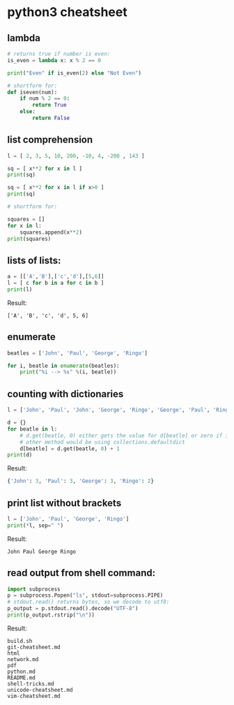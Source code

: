 # python3 cheatsheet

## lambda

```python
# returns true if number is even:
is_even = lambda x: x % 2 == 0

print("Even" if is_even(2) else "Not Even")

# shortform for:
def iseven(num):
    if num % 2 == 0:
        return True
    else:
        return False
```

## list comprehension

```python
l = [ 2, 3, 5, 10, 200, -10, 4, -200 , 143 ]

sq = [ x**2 for x in l ]
print(sq)

sq = [ x**2 for x in l if x>0 ]
print(sq)

# shortform for:

squares = []
for x in l:
    squares.append(x**2)
print(squares)
```

## lists of lists:

```python
a = [['A','B'],['c','d'],[5,6]]
l = [ c for b in a for c in b ]
print(l)
```

Result:

```
['A', 'B', 'c', 'd', 5, 6]
```

## enumerate

```python
beatles = ['John', 'Paul', 'George', 'Ringo']

for i, beatle in enumerate(beatles):
    print("%i --> %s" %(i, beatle))
```

## counting with dictionaries

```python
l = ['John', 'Paul', 'John', 'George', 'Ringo', 'George', 'Paul', 'Ringo', 'Paul', 'George', 'John']

d = {}
for beatle in l:
    # d.get(beatle, 0) either gets the value for d[beatle] or zero if it does not exist
    # other method would be using collections.defaultdict
    d[beatle] = d.get(beatle, 0) + 1
print(d)
```

Result:

```python
{'John': 3, 'Paul': 3, 'George': 3, 'Ringo': 2}
```

## print list without brackets

```python
l = ['John', 'Paul', 'George', 'Ringo']
print(*l, sep=" ")
```

Result:

```
John Paul George Ringo
```

## read output from shell command:

```python
import subprocess
p = subprocess.Popen("ls", stdout=subprocess.PIPE)
# stdout.read() returns bytes, so we decode to utf8:
p_output = p.stdout.read().decode("UTF-8")
print(p_output.rstrip("\n"))
```

Result:

```
build.sh
git-cheatsheet.md
html
network.md
pdf
python.md
README.md
shell-tricks.md
unicode-cheatsheet.md
vim-cheatsheet.md
```

